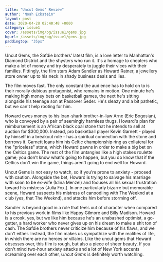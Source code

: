 ```yaml
---
title: "Uncut Gems' Review"
author: "Noah Eckstein"
layout: post
date: 2020-04-28 02:40:48 +0000
category: issue1
cover: /assets/img/bg/issue1/gems.jpg
bgurl: /assets/img/bg/issue1/gems.jpg
paddingtop: "35px"
---
```


<p id="first-paragraph">Uncut Gems, the Safdie brothers' latest film, is a love letter to
Manhattan's Diamond District and the shysters who run it. It's a homage
to cheaters who make a lot of money and try desperately to juggle their
vices with their families. Fittingly, the film stars Adam Sandler as
Howard Ratner, a jewellery store owner up to his neck in shady business
deals and lies.</p>

The film moves fast. The only constant the audience has to hold on to is
their morally dubious protagonist, who remains in motion. One minute
he's making high money bets on basketball games, the next he's sitting
alongside his teenage son at Passover Seder. He's sleazy and a bit
pathetic, but we can't help rooting for him.

Howard owes money to his loan-shark brother-in-law Arno (Eric Bogosian),
who is convoyed by a pair of seemingly harmless thugs. Howard's plan for
reimbursement is an African black opal stone that he intends to sell at
auction for \$300,000. Instead, pro basketball player Kevin Garnett -
played by himself in a breakout role - has a spiritual connection with
the stone and borrows it. Garnett loans him his Celtic championship ring
as collateral for the "priceless" stone, which Howard pawns in order to
make a big bet on the Celtics game. The rest of the film untangles like
a high stakes roulette game; you don't know what's going to happen, but
you do know that if the Celtics don't win the game, things aren\'t going
to end well for Howard.

Uncut Gems is not easy to watch, so if you're prone to anxiety - proceed
with caution. Alongside the bet, Howard is trying to salvage his
marriage with soon to be ex-wife (Idina Menzel) and focuses all his
sexual frustration toward his mistress (Julia Fox.). In one particularly
bizarre but memorable scene, Howard suspects his mistress of canoodling
with The Weeknd at a club (yes, that The Weeknd), and attacks him before
storming off.

Sandler is beyond good in a role that feels out of character when
compared to his previous work in films like Happy Gilmore and Billy
Madison. Howard is a crook, yes, but we like him because he's an
unabashed optimist, a go-getter, a hard worker who never gives up on his
dream to make a shit ton of cash. The Safdie brothers never criticize
him because of his flaws, and we don't either. Instead, the film makes
us sympathize with the realities of life, in which there are no heroes
or villains. Like the uncut gems that Howard obsesses over, this film is
rough, but also a piece of sheer beauty. If you don't mind two-hour
anxiety attacks and a lot of New York accents screaming over each other,
*Uncut Gems* is definitely worth watching.
